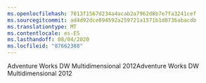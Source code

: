```yaml
---
ms.openlocfilehash: 7013f1567d234a4acab2a7962d8b7e7fa3241cef
ms.sourcegitcommit: ad4d92dce894592a259721a1571b1d8736abacdb
ms.translationtype: MT
ms.contentlocale: es-ES
ms.lasthandoff: 08/04/2020
ms.locfileid: "87662388"
---
```

<span data-ttu-id="64d57-101">Adventure Works DW Multidimensional 2012</span><span class="sxs-lookup"><span data-stu-id="64d57-101">Adventure Works DW Multidimensional 2012</span></span>
